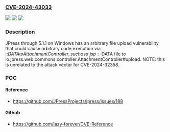 ### [CVE-2024-43033](https://cve.mitre.org/cgi-bin/cvename.cgi?name=CVE-2024-43033)
![](https://img.shields.io/static/v1?label=Product&message=n%2Fa&color=blue)
![](https://img.shields.io/static/v1?label=Version&message=n%2Fa&color=blue)
![](https://img.shields.io/static/v1?label=Vulnerability&message=n%2Fa&color=brighgreen)

### Description

JPress through 5.1.1 on Windows has an arbitrary file upload vulnerability that could cause arbitrary code execution via ::$DATA to AttachmentController, such as a .jsp::$DATA file to io.jpress.web.commons.controller.AttachmentController#upload. NOTE: this is unrelated to the attack vector for CVE-2024-32358.

### POC

#### Reference
- https://github.com/JPressProjects/jpress/issues/188

#### Github
- https://github.com/lazy-forever/CVE-Reference


